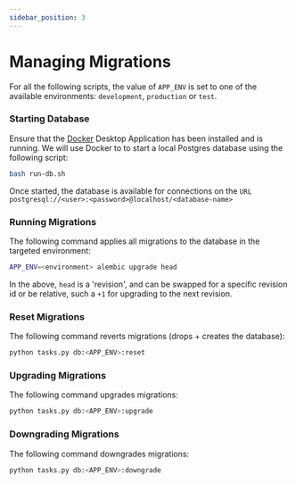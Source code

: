 ```yaml
---
sidebar_position: 3
---
```


# Managing Migrations

For all the following scripts, the value of `APP_ENV` is set to one of the available environments: `development`, `production` or `test`.

### Starting Database

Ensure that the [Docker](https://docs.docker.com/get-docker/) Desktop Application has been installed and is running. We will use Docker to to start a local Postgres database using the following script:

```bash
bash run-db.sh
```

Once started, the database is available for connections on the `URL postgresql://<user>:<password>@localhost/<database-name>`

### Running Migrations

The following command applies all migrations to the database in the targeted environment:

```bash
APP_ENV=<environment> alembic upgrade head
```

In the above, `head` is a 'revision', and can be swapped for a specific revision id or be relative, such a `+1` for upgrading to the next revision.

### Reset Migrations

The following command reverts migrations (drops + creates the database):

```bash
python tasks.py db:<APP_ENV>:reset
```

### Upgrading Migrations

The following command upgrades migrations:

```bash
python tasks.py db:<APP_ENV>:upgrade
```

### Downgrading Migrations

The following command downgrades migrations:

```bash
python tasks.py db:<APP_ENV>:downgrade
```
